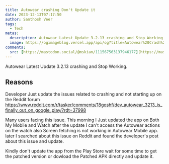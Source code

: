 ```yaml
---
title: Autowear crashing Don't Update it
date: 2023-12-13T07:17:50
author: Santhosh Veer
tags:
  - Tech
metas:
  description: Autowear Latest Update 3.2.13 crashing and Stop Working.
  image: https://ogimageblog.vercel.app/api/og?title=Autowear%20Crash%20%F0%9F%A4%AF
comments:
  src: [https://mastodon.social/@mskian/111567563137946177](https://mastodon.social/@mskian/111573505249830165)
---
```


Autowear Latest Update 3.2.13 crashing and Stop Working.

<!--more-->

## Reasons

Developer Just update the issues related to crashing  and not starting up on the Reddit forum <https://www.reddit.com/r/tasker/comments/18goshf/dev_autowear_3213_is_finally_out_on_google_play/?rdt=37998>

Many users facing this issue.
This morning I Just updated the app on Both My Mobile and Watch after the update I can't access the Autowear actions on the watch also Screen fetching is not working in Autowear Mobile app.
later I searched about this issue on Reddit and found the developer's post about this issue and update.

Kindly don't update the app from the Play Store wait for some time to get the patched version or dowload the Patched APK directly and update it.
